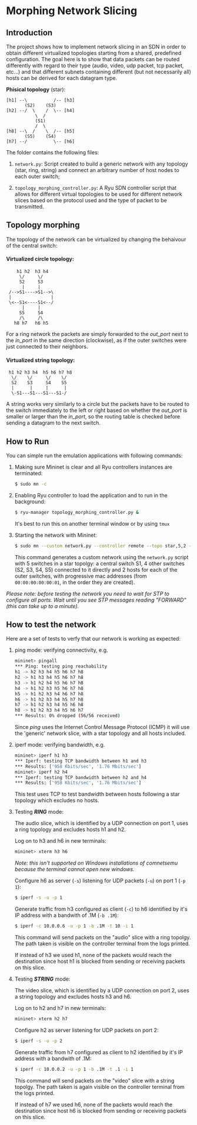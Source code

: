 # Morphing Network Slicing #

## Introduction ##
The project shows how to implement network slicing in an SDN in order to obtain different virtualized topologies starting from a shared, predefined configuration. The goal here is to show that data packets can be routed differently with regard to their type (audio, video, udp packet, tcp packet, etc...) and that different subnets containing different (but not necessarily all) hosts can be derived for each datagram type.

**Phisical topology** (star):
```text             
[h1] --\          /-- [h3]  
       (S2)    (S3)     
[h2] --/  \    /  \-- [h4]
           \  /    
           (S1)
           /  \
[h8] --\  /    \  /-- [h5]
       (S5)    (S4)     
[h7] --/          \-- [h6]
```

The folder contains the following files:

1. `network.py`: Script created to build a generic network with any topology (star, ring, string) and connect an arbitrary number of host nodes to each outer switch;

2. `topology_morphing_controller.py`: A Ryu SDN controller script that allows for different virtual topologies to be used for different network slices based on the protocol used and the type of packet to be transmitted.

## Topology morphing
The topology of the network can be virtualized by changing the behaivour of the central switch:

#### Virtualized circle topology:
```text
    h1 h2  h3 h4   
     \/     \/    
     S2     S3   
      |     |    
 /-->S1---->S1-->\
 |               |
 \<--S1<----S1<--/
      |     |
     S5     S4
     /\     /\
   h8 h7   h6 h5
```
For a ring network the packets are simply forwarded to the *out_port* next to the *in_port* in the same direction (clockwise), as if the 
outer switches were just connected to their neighbors.  

#### Virtualized string topology:
```text
 h1 h2 h3 h4  h5 h6 h7 h8
  \/    \/     \/    \/
  S2    S3     S4    S5
  |      |     |      |
  \-S1---S1---S1---S1-/
```
A string works very similarly to a circle but the packets have to be routed to the switch immediately to the left or right based on whether the *out_port* is smaller or larger than the *in_port*, so the routing table is checked before sending a datagram to the next switch.

## How to Run
You can simple run the emulation applications with following commands:

1. Making sure Mininet is clear and all Ryu controllers instances are terminated:
    ```bash
    $ sudo mn -c
    ```

1. Enabling Ryu controller to load the application and to run in the background:
    ```bash
    $ ryu-manager topology_morphing_controller.py &
    ```
    It's best to run this on another terminal window or by using `tmux`
1. Starting the network with Mininet:
    ```bash
    $ sudo mn --custom network.py --controller remote --topo star,5,2 --mac
    ```
    This command generates a custom network using the `network.py` script with 5 switches in a star topolgy: a central switch S1, 4 other switches (S2, S3, S4, S5) connected to it directly and 2 hosts for each of the outer switches, with progressive mac addresses (from `00:00:00:00:00:01`, in the order they are created).

*Please note: before testing the network you need to wait for STP to configure all ports. Wait until you see STP messages reading "FORWARD" (this can take up to a minute).*

## How to test the network
Here are a set of tests to verfy that our network is working as expected:

1. ping mode: verifying connectivity, e.g.
    ```bash
    mininet> pingall
	*** Ping: testing ping reachability
	h1 -> h2 h3 h4 h5 h6 h7 h8
	h2 -> h1 h3 h4 h5 h6 h7 h8
	h3 -> h1 h2 h4 h5 h6 h7 h8
	h4 -> h1 h2 h3 h5 h6 h7 h8
	h5 -> h1 h2 h3 h4 h6 h7 h8
	h6 -> h1 h2 h3 h4 h5 h7 h8
	h7 -> h1 h2 h3 h4 h5 h6 h8
	h8 -> h1 h2 h3 h4 h5 h6 h7
	*** Results: 0% dropped (56/56 received)
    ```
    Since *ping* uses the Internet Control Message Protocol (ICMP) it will use the 'generic' network slice, with a star topology and all hosts included.

1. iperf mode: verifying bandwidth, e.g.
    ```bash
    mininet> iperf h1 h3
    *** Iperf: testing TCP bandwidth between h1 and h3 
    *** Results: ['958 Kbits/sec', '1.76 Mbits/sec']
    mininet> iperf h2 h4
    *** Iperf: testing TCP bandwidth between h2 and h4 
    *** Results: ['958 Kbits/sec', '1.76 Mbits/sec']
    ```
    This test uses TCP to test bandwidth between hosts following a star topology which excludes no hosts.

1. Testing ***RING*** mode: 

    The audio slice, which is identified by a UDP connection on port 1, uses a ring topology and excludes hosts h1 and h2.

    Log on to h3 and h6 in new terminals:
    ```bash
    mininet> xterm h3 h6
    ```
    *Note: this isn't supported on Windows installations of comnetsemu because the terminal cannot open new windows.*

    Configure h6 as server (`-s`) listening for UDP packets (`-u`) on port 1 (`-p 1`):
    ```bash
    $ iperf -s -u -p 1
    ```

    Generate traffic from h3 configured as client (`-c`) to h6 identified by it's IP address with a bandwith of .1M (`-b .1M`):
    ```bash
    $ iperf -c 10.0.0.6 -u -p 1 -b .1M -t 10 -i 1
    ```

    This command will send packets on the "audio" slice with a ring topolgy. The path taken is visible on the controller terminal from the logs printed.
    
    If instead of h3 we used h1, none of the packets would reach the destination since host h1 is blocked from sending or receiving packets on this slice.

1. Testing ***STRING*** mode: 

    The video slice, which is identified by a UDP connection on port 2, uses a string topology and excludes hosts h3 and h6.

    Log on to h2 and h7 in new terminals:
    ```bash
    mininet> xterm h2 h7
    ```

    Configure h2 as server listening for UDP packets on port 2:
    ```bash
    $ iperf -s -u -p 2
    ```

    Generate traffic from h7 configured as client to h2 identified by it's IP address with a bandwith of .1M:
    ```bash
    $ iperf -c 10.0.0.2 -u -p 1 -b .1M -t .1 -i 1
    ```

    This command will send packets on the "video" slice with a string topolgy. The path taken is again visible on the controller terminal from the logs printed.
    
    If instead of h7 we used h6, none of the packets would reach the destination since host h6 is blocked from sending or receiving packets on this slice.

